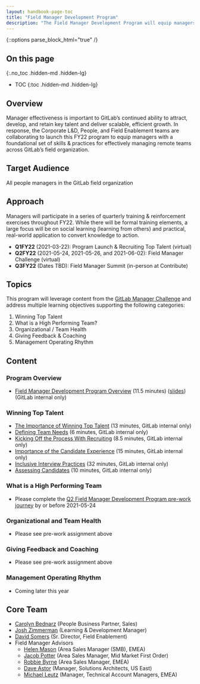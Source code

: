 ```yaml
---
layout: handbook-page-toc
title: "Field Manager Development Program"
description: "The Field Manager Development Program will equip managers with a foundational set of skills & practices for effectively managing remote teams across GitLab’s field organization"
---
```


{::options parse_block_html="true" /}

## On this page
{:.no_toc .hidden-md .hidden-lg}

- TOC
{:toc .hidden-md .hidden-lg}

## Overview
Manager effectiveness is important to GitLab’s continued ability to attract, develop, and retain key talent and deliver scalable, efficient growth. In response, the Corporate L&D, People, and Field Enablement teams are collaborating to launch this FY22 program to equip managers with a foundational set of skills & practices for effectively managing remote teams across GitLab’s field organization.

## Target Audience
All people managers in the GitLab field organization

## Approach
Managers will participate in a series of quarterly training & reinforcement exercises throughout FY22. While there will be formal training elements, a large focus will be on social learning (learning from others) and practical, real-world application to convert knowledge to action.
- **Q1FY22** (2021-03-22): Program Launch & Recruiting Top Talent (virtual)
- **Q2FY22** (2021-05-24, 2021-05-26, and 2021-06-02): Field Manager Challenge (virtual)
- **Q3FY22** (Dates TBD): Field Manager Summit (in-person at Contribute)

## Topics
This program will leverage content from the [GitLab Manager Challenge](/handbook/people-group/learning-and-development/manager-challenge/) and address multiple learning objectives supporting the following categories:
1. Winning Top Talent
1. What is a High Performing Team?
1. Organizational / Team Health
1. Giving Feedback & Coaching
1. Management Operating Rhythm

## Content

### Program Overview
- [Field Manager Development Program Overview](https://youtu.be/oNwqsJV_OmU) (11.5 minutes) ([slides](https://docs.google.com/presentation/d/1O2QSZefPxLf_0T6AQO3NWte73z2X357V1PxVV9wQZX4/edit?usp=sharing)) (GitLab internal only)

### Winning Top Talent
- [The Importance of Winning Top Talent](https://youtu.be/VftKycprJms) (13 minutes, GitLab internal only)
- [Defining Team Needs](https://youtu.be/3BPjETac8ps) (6 minutes, GitLab internal only)
- [Kicking Off the Process With Recruiting](https://youtu.be/6iIVmhJqfUk) (8.5 minutes, GitLab internal only)
- [Importance of the Candidate Experience](https://youtu.be/2hFdo8ndXgs) (15 minutes, GitLab internal only)
- [Inclusive Interview Practices](https://youtu.be/bZN-7yBFoDI) (32 minutes, GitLab internal only)
- [Assessing Candidates](https://youtu.be/OZMqIdrnaEg) (10 minutes, GitLab internal only)

### What is a High Performing Team
- Please complete the [Q2 Field Manager Development Program pre-work journey](https://gitlab.edcast.com/journey/field-manager-development-program-journey) by or before 2021-05-24

### Organizational and Team Health
- Please see pre-work assignment above

### Giving Feedback and Coaching
- Please see pre-work assignment above

### Management Operating Rhythm
- Coming later this year

## Core Team
- [Carolyn Bednarz](/company/team/#cbednarz) (People Business Partner, Sales)
- [Josh Zimmerman](/company/team/#Josh_Zimmerman) (Learning & Development Manager)
- [David Somers](/company/team/#dcsomers) (Sr. Director, Field Enablement)
- Field Manager Advisors
    - [Helen Mason](/company/team/#hmason) (Area Sales Manager (SMB), EMEA)
    - [Jacob Potter](/company/team/#jpotter1) (Area Sales Manager, Mid Market First Order)
    - [Robbie Byrne](/company/team/#RobbieB) (Area Sales Manager, EMEA)
    - [Dave Astor](/company/team/#disastor) (Manager, Solutions Architects, US East) 
    - [Michael Leutz](/company/team/#mrleutz) (Manager, Technical Account Managers, EMEA)

